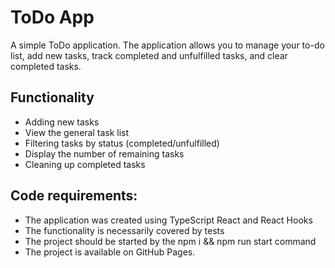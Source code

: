 
# ToDo App

A simple ToDo application. The application allows you to manage your to-do list, add new tasks, track completed and unfulfilled tasks, and clear completed tasks.

## Functionality

- Adding new tasks
- View the general task list
- Filtering tasks by status (completed/unfulfilled)
- Display the number of remaining tasks
- Cleaning up completed tasks

## Code requirements:

* The application was created using TypeScript React and React Hooks
* The functionality is necessarily covered by tests
* The project should be started by the npm i && npm run start command
* The project is available on GitHub Pages.
